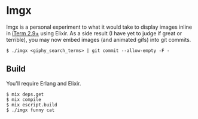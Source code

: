 # Imgx

Imgx is a personal experiment to what it would take to display images inline in
[iTerm 2.9+](https://www.iterm2.com/images.html) using Elixir. As a side result
(I have yet to judge if great or terrible), you may now embed images (and
animated gifs) into git commits.

```shell
$ ./imgx <giphy_search_terms> | git commit --allow-empty -F -
```

## Build

You'll require Erlang and Elixir.

```shell
$ mix deps.get
$ mix compile
$ mix escript.build
$ ./imgx funny cat
```

